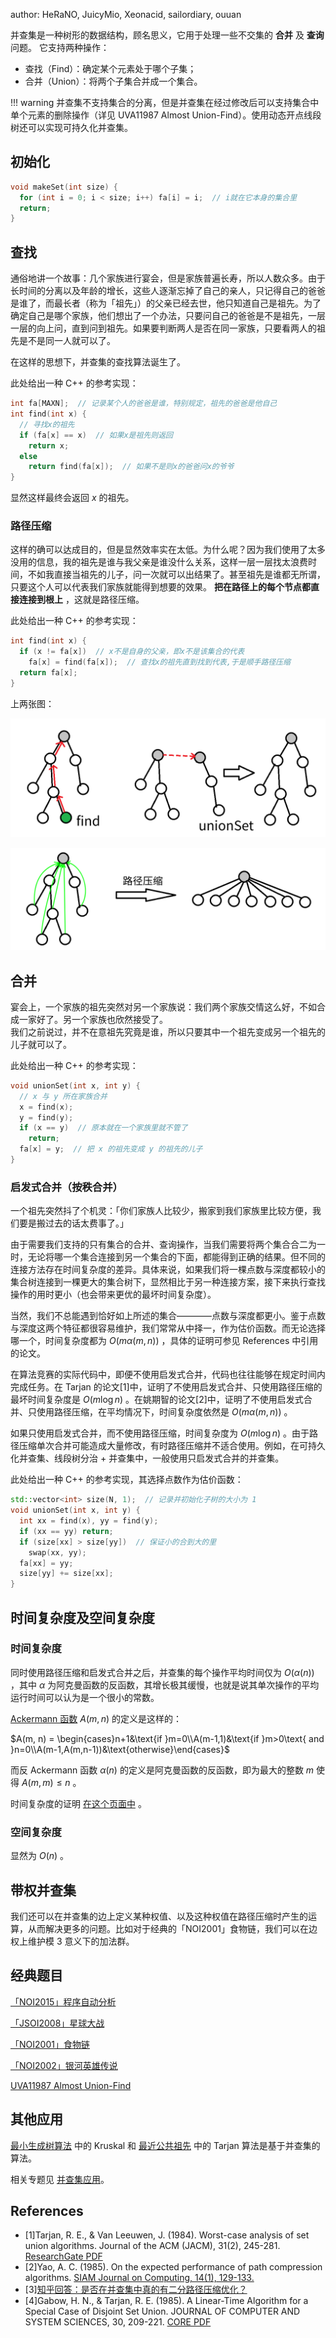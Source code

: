 author: HeRaNO, JuicyMio, Xeonacid, sailordiary, ouuan

并查集是一种树形的数据结构，顾名思义，它用于处理一些不交集的 **合并** 及 **查询** 问题。
它支持两种操作：

- 查找（Find）：确定某个元素处于哪个子集；
- 合并（Union）：将两个子集合并成一个集合。

!!! warning
    并查集不支持集合的分离，但是并查集在经过修改后可以支持集合中单个元素的删除操作（详见 UVA11987 Almost Union-Find）。使用动态开点线段树还可以实现可持久化并查集。

## 初始化

```cpp
void makeSet(int size) {
  for (int i = 0; i < size; i++) fa[i] = i;  // i就在它本身的集合里
  return;
}
```

## 查找

通俗地讲一个故事：几个家族进行宴会，但是家族普遍长寿，所以人数众多。由于长时间的分离以及年龄的增长，这些人逐渐忘掉了自己的亲人，只记得自己的爸爸是谁了，而最长者（称为「祖先」）的父亲已经去世，他只知道自己是祖先。为了确定自己是哪个家族，他们想出了一个办法，只要问自己的爸爸是不是祖先，一层一层的向上问，直到问到祖先。如果要判断两人是否在同一家族，只要看两人的祖先是不是同一人就可以了。

在这样的思想下，并查集的查找算法诞生了。

此处给出一种 C++ 的参考实现：

```cpp
int fa[MAXN];  // 记录某个人的爸爸是谁，特别规定，祖先的爸爸是他自己
int find(int x) {
  // 寻找x的祖先
  if (fa[x] == x)  // 如果x是祖先则返回
    return x;
  else
    return find(fa[x]);  // 如果不是则x的爸爸问x的爷爷
}
```

显然这样最终会返回 $x$ 的祖先。

### 路径压缩

这样的确可以达成目的，但是显然效率实在太低。为什么呢？因为我们使用了太多没用的信息，我的祖先是谁与我父亲是谁没什么关系，这样一层一层找太浪费时间，不如我直接当祖先的儿子，问一次就可以出结果了。甚至祖先是谁都无所谓，只要这个人可以代表我们家族就能得到想要的效果。 **把在路径上的每个节点都直接连接到根上** ，这就是路径压缩。

此处给出一种 C++ 的参考实现：

```cpp
int find(int x) {
  if (x != fa[x])  // x不是自身的父亲，即x不是该集合的代表
    fa[x] = find(fa[x]);  // 查找x的祖先直到找到代表,于是顺手路径压缩
  return fa[x];
}
```

上两张图：

![p1](./images/dsu1.png)

![p2](./images/dsu2.png)

## 合并

宴会上，一个家族的祖先突然对另一个家族说：我们两个家族交情这么好，不如合成一家好了。另一个家族也欣然接受了。  
我们之前说过，并不在意祖先究竟是谁，所以只要其中一个祖先变成另一个祖先的儿子就可以了。

此处给出一种 C++ 的参考实现：

```cpp
void unionSet(int x, int y) {
  // x 与 y 所在家族合并
  x = find(x);
  y = find(y);
  if (x == y)  // 原本就在一个家族里就不管了
    return;
  fa[x] = y;  // 把 x 的祖先变成 y 的祖先的儿子
}
```

### 启发式合并（按秩合并）

一个祖先突然抖了个机灵：「你们家族人比较少，搬家到我们家族里比较方便，我们要是搬过去的话太费事了。」

由于需要我们支持的只有集合的合并、查询操作，当我们需要将两个集合合二为一时，无论将哪一个集合连接到另一个集合的下面，都能得到正确的结果。但不同的连接方法存在时间复杂度的差异。具体来说，如果我们将一棵点数与深度都较小的集合树连接到一棵更大的集合树下，显然相比于另一种连接方案，接下来执行查找操作的用时更小（也会带来更优的最坏时间复杂度）。

当然，我们不总能遇到恰好如上所述的集合————点数与深度都更小。鉴于点数与深度这两个特征都很容易维护，我们常常从中择一，作为估价函数。而无论选择哪一个，时间复杂度都为 $O (m\alpha(m,n))$ ，具体的证明可参见 References 中引用的论文。

在算法竞赛的实际代码中，即便不使用启发式合并，代码也往往能够在规定时间内完成任务。在 Tarjan 的论文[1]中，证明了不使用启发式合并、只使用路径压缩的最坏时间复杂度是 $O (m \log n)$ 。在姚期智的论文[2]中，证明了不使用启发式合并、只使用路径压缩，在平均情况下，时间复杂度依然是 $O (m\alpha(m,n))$ 。

如果只使用启发式合并，而不使用路径压缩，时间复杂度为 $O(m\log n)$ 。由于路径压缩单次合并可能造成大量修改，有时路径压缩并不适合使用。例如，在可持久化并查集、线段树分治 + 并查集中，一般使用只启发式合并的并查集。

此处给出一种 C++ 的参考实现，其选择点数作为估价函数：

```cpp
std::vector<int> size(N, 1);  // 记录并初始化子树的大小为 1
void unionSet(int x, int y) {
  int xx = find(x), yy = find(y);
  if (xx == yy) return;
  if (size[xx] > size[yy])  // 保证小的合到大的里
    swap(xx, yy);
  fa[xx] = yy;
  size[yy] += size[xx];
}
```

## 时间复杂度及空间复杂度

### 时间复杂度

同时使用路径压缩和启发式合并之后，并查集的每个操作平均时间仅为 $O(\alpha(n))$ ，其中 $\alpha$ 为阿克曼函数的反函数，其增长极其缓慢，也就是说其单次操作的平均运行时间可以认为是一个很小的常数。

 [Ackermann 函数](https://en.wikipedia.org/wiki/Ackermann_function)  $A(m, n)$ 的定义是这样的：

 $A(m, n) = \begin{cases}n+1&\text{if }m=0\\A(m-1,1)&\text{if }m>0\text{ and }n=0\\A(m-1,A(m,n-1))&\text{otherwise}\end{cases}$ 

而反 Ackermann 函数 $\alpha(n)$ 的定义是阿克曼函数的反函数，即为最大的整数 $m$ 使得 $A(m, m) \leqslant n$ 。

时间复杂度的证明 [在这个页面中](./dsu-complexity.md) 。

### 空间复杂度

显然为 $O(n)$ 。

## 带权并查集

我们还可以在并查集的边上定义某种权值、以及这种权值在路径压缩时产生的运算，从而解决更多的问题。比如对于经典的「NOI2001」食物链，我们可以在边权上维护模 3 意义下的加法群。

## 经典题目

 [「NOI2015」程序自动分析](https://uoj.ac/problem/127) 

 [「JSOI2008」星球大战](https://www.luogu.com.cn/problem/P1197) 

 [「NOI2001」食物链](https://www.luogu.com.cn/problem/P2024) 

 [「NOI2002」银河英雄传说](https://www.luogu.com.cn/problem/P1196) 

 [UVA11987 Almost Union-Find](https://www.luogu.com.cn/problem/UVA11987) 

## 其他应用

 [最小生成树算法](../graph/mst.md) 中的 Kruskal 和 [最近公共祖先](../graph/lca.md) 中的 Tarjan 算法是基于并查集的算法。

相关专题见 [并查集应用](../topic/dsu-app.md)。

## References

- [1]Tarjan, R. E., & Van Leeuwen, J. (1984). Worst-case analysis of set union algorithms. Journal of the ACM (JACM), 31(2), 245-281. [ResearchGate PDF](https://www.researchgate.net/profile/Jan_Van_Leeuwen2/publication/220430653_Worst-case_Analysis_of_Set_Union_Algorithms/links/0a85e53cd28bfdf5eb000000/Worst-case-Analysis-of-Set-Union-Algorithms.pdf) 
- [2]Yao, A. C. (1985). On the expected performance of path compression algorithms. [SIAM Journal on Computing, 14(1), 129-133.](https://epubs.siam.org/doi/abs/10.1137/0214010?journalCode=smjcat) 
- [3][知乎回答：是否在并查集中真的有二分路径压缩优化？]( <https://www.zhihu.com/question/28410263/answer/40966441> )
- [4]Gabow, H. N., & Tarjan, R. E. (1985). A Linear-Time Algorithm for a Special Case of Disjoint Set Union. JOURNAL OF COMPUTER AND SYSTEM SCIENCES, 30, 209-221. [CORE PDF](https://core.ac.uk/download/pdf/82125836.pdf) 
